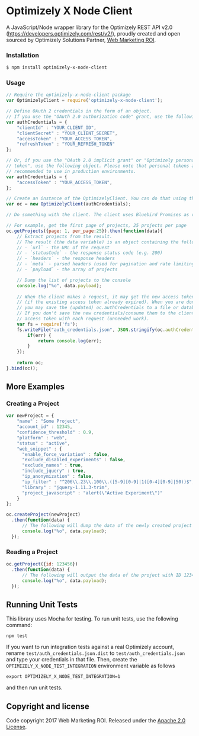 # Optimizely X Node Client

A JavaScript/Node wrapper library for the Optimizely REST API v2.0 (https://developers.optimizely.com/rest/v2/), 
proudly created and open sourced by Optimizely Solutions Partner, [Web Marketing ROI](https://webmarketingroi.com.au).

### Installation

```bash
$ npm install optimizely-x-node-client
```

### Usage

```js
// Require the optimizely-x-node-client package
var OptimizelyClient = require('optimizely-x-node-client');

// Define OAuth 2 credentials in the form of an object.
// If you use the "OAuth 2.0 authorization code" grant, use the following object.
var authCredentials = {
    "clientId" : "YOUR_CLIENT_ID",
    "clientSecret" : "YOUR_CLIENT_SECRET",
    "accessToken" : "YOUR_ACCESS_TOKEN",
    "refreshToken" : "YOUR_REFRESH_TOKEN"
};

// Or, if you use the "OAuth 2.0 implicit grant" or "Optimizely personal 
// token", use the following object. Please note that personal tokens are not
// recommended to use in production environments.
var authCredentials = {
    "accessToken" : "YOUR_ACCESS_TOKEN",
};

// Create an instance of the OptimizelyClient. You can do that using the following lines of code:
var oc = new OptimizelyClient(authCredentials);

// Do something with the client. The client uses Bluebird Promises as return values of its methods. 

// For example, get the first page of projects, 25 projects per page
oc.getProjects({page: 1, per_page:25}).then(function(data){
    // Extract projects from the result. 
    // The result (the data variable) is an object containing the following fields:
    // - `url` - the URL of the request
    // - `statusCode` - the response status code (e.g. 200)
    // - `headers` - the response headers
    // - `meta` - parsed headers (used for pagination and rate limiting)
    // - `payload` - the array of projects

    // Dump the list of projects to the console
    console.log("%o", data.payload);
    
    // When the client makes a request, it may get the new access token by the refresh token 
    // (if the existing access token already expired). When you are done with the client, 
    // you may save the (updated) oc.authCredentials to a file or database for later consuming by the client.
    // If you don't save the new credentials/consume them to the client, the client will retrieve the new 
    // access token with each request (unneeded work). 
    var fs = require('fs');
    fs.writeFile("auth_credentials.json", JSON.stringify(oc.authCredentials), function(err) {
        if(err) {
            return console.log(err);
        }
    });
    
    return oc;
}.bind(oc));
```

## More Examples

### Creating a Project

```js
var newProject = {
    "name" : "Some Project",
    "account_id" : 12345,
    "confidence_threshold" : 0.9,
    "platform" : "web",
    "status" : "active",
    "web_snippet" : {
      "enable_force_variation" : false,
      "exclude_disabled_experiments" : false,
      "exclude_names" : true,
      "include_jquery" : true,
      "ip_anonymization" : false,
      "ip_filter" : "^206\\.23\\.100\\.([5-9][0-9]|1([0-4][0-9]|50))$",
      "library" : "jquery-1.11.3-trim",
      "project_javascript" : "alert(\"Active Experiment\")"
    }
};

oc.createProject(newProject)
  .then(function(data) {
      // The following will dump the data of the newly created project
      console.log("%o", data.payload);
  });
```
  
### Reading a Project

```js
oc.getProject({id: 123456})
  .then(function(data) {
      // The following will output the data of the project with ID 123456
      console.log("%o", data.payload);
  });
```

## Running Unit Tests

This library uses Mocha for testing. To run unit tests, use the following command:

`npm test`

If you want to run integration tests against a real Optimizely account, rename `test/auth_credentials.json.dist` 
to `test/auth_credentials.json` and type your credentials in that file. Then, create the 
`OPTIMIZELY_X_NODE_TEST_INTEGRATION` environment variable as follows

```
export OPTIMIZELY_X_NODE_TEST_INTEGRATION=1
```

and then run unit tests.

## Copyright and license

Code copyright 2017 Web Marketing ROI. Released under the [Apache 2.0 License](http://www.apache.org/licenses/LICENSE-2.0).

